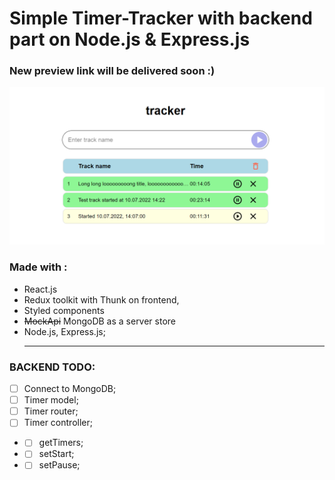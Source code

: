 # Simple Timer-Tracker with backend part on Node.js & Express.js
### New preview link will be delivered soon :)
![alt text](https://github.com/v4voloshyn/server-react-tracker/blob/main/preview/tracker.png?raw=true)
### Made with :
- React.js
- Redux toolkit with Thunk on frontend,
- Styled components
- ~~MockApi~~ MongoDB as a server store
- Node.js, Express.js;
  <hr/>
### BACKEND TODO:
- [ ] Connect to MongoDB;
- [ ] Timer model;
- [ ] Timer router;
- [ ] Timer controller;
- - [ ] getTimers;
- - [ ] setStart;
- - [ ] setPause;

